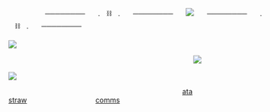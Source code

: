         ────────ㅤㅤ.ㅤ⛓️ㅤ.ㅤㅤ────────ㅤㅤ![](https://komarev.com/ghpvc/?username=yvoisen&color=370c03&style=for-the-badge&label=.+𝘀𝘂𝗯𝗷𝗲𝗰𝘁𝘀+𝗼𝗳+𝘆𝗺𝗶𝗿&base=4274)ㅤㅤ────────ㅤㅤ.ㅤ⛓️ㅤ.ㅤㅤ────────
  
  

![](https://cdn.discordapp.com/attachments/934596480310853685/1430405990980780173/image-135_edit_64922222294259_1.png?ex=68f9a8e3&is=68f85763&hm=e734de03a2189dfae55b2e6bd65c2b463c46411ee453bbc052f675a067b042ca&=&format=webp&quality=lossless&width=500&height=500)



  
                                      ![](https://cdn.discordapp.com/attachments/934596480310853685/1430402270427615353/Untitled146_20251021120542_edit_15942822464233.png?ex=68f9a56c&is=68f853ec&hm=de85778cd84871220b8173b37eb52405d7e3964d956112ea0d038f5513b7e454&=&format=webp&quality=lossless&width=500&height=500)


  

![](https://cdn.discordapp.com/attachments/934596480310853685/1430405990980780173/image-135_edit_64922222294259_1.png?ex=68f9a8e3&is=68f85763&hm=e734de03a2189dfae55b2e6bd65c2b463c46411ee453bbc052f675a067b042ca&=&format=webp&quality=lossless&width=500&height=500)

                                      [ata](https://yvoisen.atabook.org)               [straw](https://yvoisen.straw.page)               [comms](https://yvoisencomms.straw.page)
